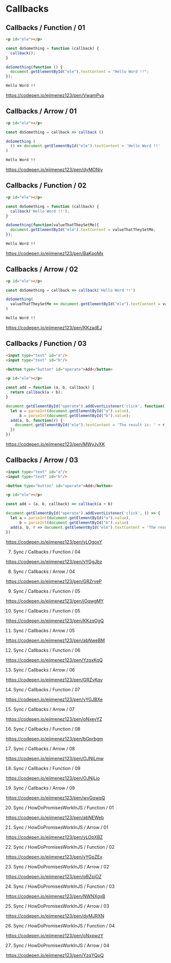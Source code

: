 # Callbacks

## Callbacks / Function / 01

```html
<p id="ele"></p>
```

```js
const doSomething = function (callback) {
  callback();
}

doSomething(function () {
  document.getElementById("ele").textContent = "Hello Word !!";
});
```

```sh
Hello Word !!
```

https://codepen.io/ejimenez123/pen/VwamPva

## Callbacks / Arrow / 01

```html
<p id="ele"></p>
```

```js
const doSomething = callback => callback ()

doSomething ( 
  () => document.getElementById("ele").textContent = 'Hello Word !!'
)
```

```sh
Hello Word !!
```

https://codepen.io/ejimenez123/pen/dyMONjv

## Callbacks / Function / 02

```html
<p id="ele"></p>
```

```js
const doSomething = function (callback) {
  callback('Hello Word !!');
}

doSomething(function(valueThatTheySetMe){
  document.getElementById("ele").textContent = valueThatTheySetMe;
});
```

```sh
Hello Word !!
```

https://codepen.io/ejimenez123/pen/BaKpoMx

## Callbacks / Arrow / 02

```html
<p id="ele"></p>
```

```js
const doSomething = callback => callback('Hello Word !!')

doSomething(
  valueThatTheySetMe => document.getElementById("ele").textContent = valueThatTheySetMe
)
```

```sh
Hello Word !!
```

https://codepen.io/ejimenez123/pen/KKzadEJ

## Callbacks / Function / 03

```html
<input type="text" id="a"/>
<input type="text" id="b"/>

<button type="button" id="operate">Add</button>

<p id="ele"></p>
```

```js
const add = function (a, b, callback) { 
  return callback(a + b);
}

document.getElementById("operate").addEventListener('click', function() {
  let a = parseInt(document.getElementById("a").value),
      b = parseInt(document.getElementById("b").value);
  add(a, b, function(r) {
    document.getElementById("ele").textContent = 'The result is: ' + r;
  })
})
```

https://codepen.io/ejimenez123/pen/MWyJvXK

## Callbacks / Arrow / 03

```html
<input type="text" id="a"/>
<input type="text" id="b"/>

<button type="button" id="operate">Add</button>

<p id="ele"></p>
```

```js
const add = (a, b, callback) => callback(a + b)

document.getElementById("operate").addEventListener('click', () => {
  let a = parseInt(document.getElementById("a").value),
      b = parseInt(document.getElementById("b").value)
  add(a, b, r => document.getElementById("ele").textContent = 'The result is: ' + r )
})
```

https://codepen.io/ejimenez123/pen/yLOgoxY

7. Sync / Callbacks / Function / 04

https://codepen.io/ejimenez123/pen/vYGgJbz

8. Sync / Callbacks / Arrow / 04

https://codepen.io/ejimenez123/pen/GRZrveP

9. Sync / Callbacks / Function / 05

https://codepen.io/ejimenez123/pen/jOqwgMY

10. Sync / Callbacks / Function / 05

https://codepen.io/ejimenez123/pen/KKzqOgQ

11. Sync / Callbacks / Arrow / 05

https://codepen.io/ejimenez123/pen/abNweBM

12. Sync / Callbacks / Function / 06

https://codepen.io/ejimenez123/pen/YzqxKqQ

13. Sync / Callbacks / Arrow / 06

https://codepen.io/ejimenez123/pen/GRZvKqy

14. Sync / Callbacks / Function / 07

https://codepen.io/ejimenez123/pen/vYGJBXe

15. Sync / Callbacks / Arrow / 07

https://codepen.io/ejimenez123/pen/oNxevYZ

16. Sync / Callbacks / Function / 08

https://codepen.io/ejimenez123/pen/bGprbgm

17. Sync / Callbacks / Arrow / 08

https://codepen.io/ejimenez123/pen/OJNjLmw

18. Sync / Callbacks / Function / 09

https://codepen.io/ejimenez123/pen/OJNjLjo

19. Sync / Callbacks / Arrow / 09

https://codepen.io/ejimenez123/pen/wvGqwqQ

20. Sync / HowDoPromisesWorkInJS / Function / 01

https://codepen.io/ejimenez123/pen/abNEWeb

21. Sync / HowDoPromisesWorkInJS / Arrow / 01

https://codepen.io/ejimenez123/pen/yLOpXBZ

22. Sync / HowDoPromisesWorkInJS / Function / 02

https://codepen.io/ejimenez123/pen/vYGpZEx

23. Sync / HowDoPromisesWorkInJS / Arrow / 02

https://codepen.io/ejimenez123/pen/qBZpjOZ

24. Sync / HowDoPromisesWorkInJS / Function / 03

https://codepen.io/ejimenez123/pen/NWNXgxB

25. Sync / HowDoPromisesWorkInJS / Arrow / 03

https://codepen.io/ejimenez123/pen/dyMJRXN

26. Sync / HowDoPromisesWorkInJS / Function / 04

https://codepen.io/ejimenez123/pen/oNxpwzY

27. Sync / HowDoPromisesWorkInJS / Arrow / 04

https://codepen.io/ejimenez123/pen/YzqYQpQ
